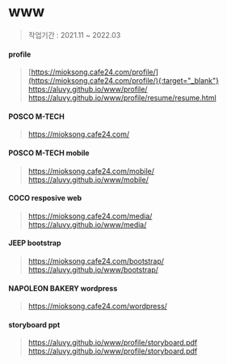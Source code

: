 # www

> 작업기간 : 2021.11 ~ 2022.03

#### profile
> [https://mioksong.cafe24.com/profile/](https://mioksong.cafe24.com/profile/){:target="_blank"}  
> https://aluvy.github.io/www/profile/  
> https://aluvy.github.io/www/profile/resume/resume.html  

  

#### POSCO M-TECH  
> https://mioksong.cafe24.com/  

  

#### POSCO M-TECH mobile  
> https://mioksong.cafe24.com/mobile/  
> https://aluvy.github.io/www/mobile/  
  
  
#### COCO resposive web  
> https://mioksong.cafe24.com/media/  
> https://aluvy.github.io/www/media/  
  
  
#### JEEP bootstrap  
> https://mioksong.cafe24.com/bootstrap/  
> https://aluvy.github.io/www/bootstrap/  
  
  
#### NAPOLEON BAKERY wordpress  
> https://mioksong.cafe24.com/wordpress/  
  
  
#### storyboard ppt  
> https://aluvy.github.io/www/profile/storyboard.pdf  
> https://aluvy.github.io/www/profile/storyboard.pdf  
